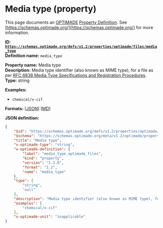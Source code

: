 # Media type (property)

This page documents an [OPTIMADE](https://www.optimade.org/) [Property Definition](https://schemas.optimade.org/#definitions). See [https://schemas.optimade.org/](https://schemas.optimade.org/) for more information.

**ID: [`https://schemas.optimade.org/defs/v1.2/properties/optimade/files/media_type`](https://schemas.optimade.org/defs/v1.2/properties/optimade/files/media_type.md)**  
**Definition name:** `media_type`

**Property name:** Media type  
**Description:** Media type identifier (also known as MIME type), for a file as per [RFC 6838 Media Type Specifications and Registration Procedures](https://datatracker.ietf.org/doc/html/rfc6838).  
**Type:** string  



**Examples:**

- `chemical/x-cif`

**Formats:** [[JSON](media_type.json)] [[MD](media_type.md)]

**JSON definition:**

``` json
{
    "$id": "https://schemas.optimade.org/defs/v1.2/properties/optimade/files/media_type",
    "$schema": "https://schemas.optimade.org/meta/v1.2/optimade/property_definition.json",
    "title": "Media type",
    "x-optimade-type": "string",
    "x-optimade-definition": {
        "label": "media_type_optimade_files",
        "kind": "property",
        "version": "1.2.0",
        "format": "1.2",
        "name": "media_type"
    },
    "type": [
        "string",
        "null"
    ],
    "description": "Media type identifier (also known as MIME type), for a file as per [RFC 6838 Media Type Specifications and Registration Procedures](https://datatracker.ietf.org/doc/html/rfc6838).",
    "examples": [
        "chemical/x-cif"
    ],
    "x-optimade-unit": "inapplicable"
}
```